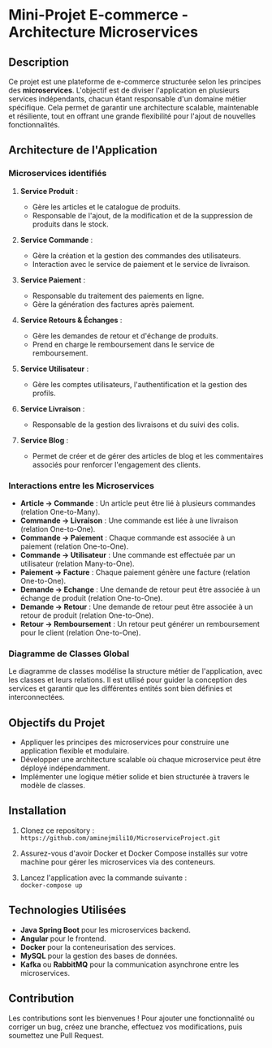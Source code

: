 # Mini-Projet E-commerce - Architecture Microservices

## Description

Ce projet est une plateforme de e-commerce structurée selon les principes des **microservices**. L'objectif est de diviser l'application en plusieurs services indépendants, chacun étant responsable d'un domaine métier spécifique. Cela permet de garantir une architecture scalable, maintenable et résiliente, tout en offrant une grande flexibilité pour l'ajout de nouvelles fonctionnalités.

## Architecture de l'Application

### Microservices identifiés

1. **Service Produit** : 
   - Gère les articles et le catalogue de produits.
   - Responsable de l'ajout, de la modification et de la suppression de produits dans le stock.
   
2. **Service Commande** : 
   - Gère la création et la gestion des commandes des utilisateurs.
   - Interaction avec le service de paiement et le service de livraison.

3. **Service Paiement** : 
   - Responsable du traitement des paiements en ligne.
   - Gère la génération des factures après paiement.

4. **Service Retours & Échanges** : 
   - Gère les demandes de retour et d'échange de produits.
   - Prend en charge le remboursement dans le service de remboursement.
   
5. **Service Utilisateur** : 
   - Gère les comptes utilisateurs, l'authentification et la gestion des profils.

6. **Service Livraison** : 
   - Responsable de la gestion des livraisons et du suivi des colis.
   
7. **Service Blog** : 
   - Permet de créer et de gérer des articles de blog et les commentaires associés pour renforcer l'engagement des clients.

### Interactions entre les Microservices

- **Article → Commande** : Un article peut être lié à plusieurs commandes (relation One-to-Many).
- **Commande → Livraison** : Une commande est liée à une livraison (relation One-to-One).
- **Commande → Paiement** : Chaque commande est associée à un paiement (relation One-to-One).
- **Commande → Utilisateur** : Une commande est effectuée par un utilisateur (relation Many-to-One).
- **Paiement → Facture** : Chaque paiement génère une facture (relation One-to-One).
- **Demande → Echange** : Une demande de retour peut être associée à un échange de produit (relation One-to-One).
- **Demande → Retour** : Une demande de retour peut être associée à un retour de produit (relation One-to-One).
- **Retour → Remboursement** : Un retour peut générer un remboursement pour le client (relation One-to-One).

### Diagramme de Classes Global

Le diagramme de classes modélise la structure métier de l'application, avec les classes et leurs relations. Il est utilisé pour guider la conception des services et garantir que les différentes entités sont bien définies et interconnectées.

## Objectifs du Projet

- Appliquer les principes des microservices pour construire une application flexible et modulaire.
- Développer une architecture scalable où chaque microservice peut être déployé indépendamment.
- Implémenter une logique métier solide et bien structurée à travers le modèle de classes.

## Installation

1. Clonez ce repository :  
   `https://github.com/aminejmili10/MicroserviceProject.git`

2. Assurez-vous d'avoir Docker et Docker Compose installés sur votre machine pour gérer les microservices via des conteneurs.

3. Lancez l'application avec la commande suivante :  
   `docker-compose up`

## Technologies Utilisées

- **Java Spring Boot** pour les microservices backend.
- **Angular** pour le frontend.
- **Docker** pour la conteneurisation des services.
- **MySQL** pour la gestion des bases de données.
- **Kafka** ou **RabbitMQ** pour la communication asynchrone entre les microservices.

## Contribution

Les contributions sont les bienvenues ! Pour ajouter une fonctionnalité ou corriger un bug, créez une branche, effectuez vos modifications, puis soumettez une Pull Request.


